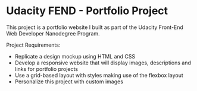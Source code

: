 # Udacity FEND - Portfolio Project
This project is a portfolio website I built as part of the Udacity Front-End Web Developer Nanodegree Program. 

Project Requirements: 
* Replicate a design mockup using HTML and CSS 
* Develop a responsive website that will display images, descriptions and links for portfolio projects
* Use a grid-based layout with styles making use of the flexbox layout 
* Personalize this project with custom images
